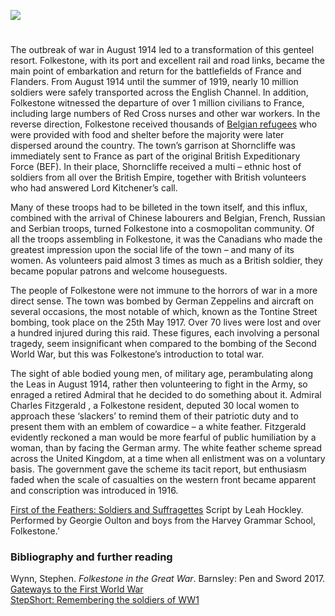 <a href="https://beta.kent-maps.online"><img src="https://beta.kent-maps.online/juncture/ve-button.png"></a>
<param ve-config title="Folkestone and World War 1" author="Martin Watts" layout="vtl" banner="https://raw.githubusercontent.com/kent-map/images/main/banners/20c.jpg">

<param ve-map center="Q375314" zoom="10">
<param ve-entity eid="Q12892">

#

The outbreak of war in August 1914 led to a transformation of this genteel resort. Folkestone, with its port and excellent rail and road links, became the main point of embarkation and return for the battlefields of France and Flanders. From August 1914 until the summer of 1919, nearly 10 million soldiers were safely transported across the English Channel. In addition, Folkestone witnessed the departure of over 1 million civilians to France, including large numbers of Red Cross nurses and other war workers. In the reverse direction, Folkestone received thousands of [Belgian refugees](/20c/20c-belgian-refugees) who were provided with food and shelter before the majority were later dispersed around the country. The town’s garrison at Shorncliffe was immediately sent to France as part of the original British Expeditionary Force (BEF). In their place, Shorncliffe received a multi – ethnic host of soldiers from all over the British Empire, together with British volunteers who had answered Lord Kitchener’s call.  
<param ve-image url="https://raw.githubusercontent.com/kent-map/images/main/20c/The_Doorway_of_England_A80069-72.jpg" label="The Doorway of England" attribution="©The British Library Board. A80069-72 / Maps.C.1.a.9.(31) Images Online">

Many of these troops had to be billeted in the town itself, and this influx, combined with the arrival of Chinese labourers and Belgian, French, Russian and Serbian troops, turned Folkestone into a cosmopolitan community. Of all the troops assembling in Folkestone, it was the Canadians who made the greatest impression upon the social life of the town – and many of its women. As volunteers paid almost 3 times as much as a British soldier, they became popular patrons and welcome houseguests.

The people of Folkestone were not immune to the horrors of war in a more direct sense. The town was bombed by German Zeppelins and aircraft on several occasions, the most notable of which, known as the Tontine Street bombing, took place on the 25th May 1917. Over 70 lives were lost and over a hundred injured during this raid. These figures, each involving a personal tragedy, seem insignificant when compared to the bombing of the Second World War, but this was Folkestone’s introduction to total war.
<param ve-image url="https://stor.artstor.org/stor/c4709d92-4e55-4e57-8e13-8ebd8e7187ed" label="The Road of Remembrance, Folkestone" attribution="© Michelle Crowther">

The sight of able bodied young men, of military age, perambulating along the Leas in August 1914, rather then volunteering to fight in the Army, so enraged a retired Admiral that he decided to do something about it. Admiral Charles Fitzgerald , a Folkestone resident, deputed 30 local women to approach these ‘slackers’ to remind them of their patriotic duty and to present them with an emblem of cowardice – a white feather. Fitzgerald evidently reckoned a man would be more fearful of public humiliation by a woman, than by facing the German army. The white feather scheme spread across the United Kingdom, at a time when all enlistment was on a voluntary basis. The government gave the scheme its tacit report, but enthusiasm faded when the scale of casualties on the western front became apparent and conscription was introduced in 1916.
<param ve-image url="https://raw.githubusercontent.com/kent-map/images/main//White_Feather_play.jpg" label="First of the Feathers: Soldiers and Suffragettes" attribution="Georgie Oulton">

[First of the Feathers: Soldiers and Suffragettes]( https://www.youtube.com/watch?v=461nK7mazNo) Script by Leah Hockley. Performed by Georgie Oulton and boys from the Harvey Grammar School, Folkestone.’

### Bibliography and further reading

Wynn, Stephen. _Folkestone in the Great War_. Barnsley: Pen and Sword 2017.  
[Gateways to the First World War](blogs.kent.ac.uk/gateways/folkestone)   
[StepShort: Remembering the soldiers of WW1](www.stepshort.co.uk)   

